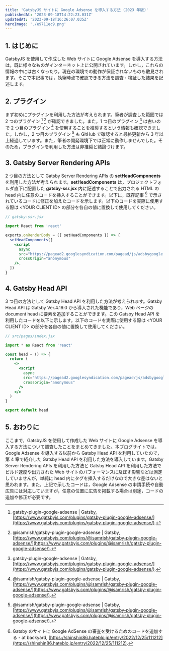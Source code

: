 ```yaml
---
title: 'GatsbyJS サイトに Google Adsense を導入する方法 (2023 年版)'
publishedAt: '2023-09-18T14:22:23.031Z'
updatedAt: '2023-09-18T16:26:07.035Z'
heroImage: './e9711ec9.png'
---
```


## 1. はじめに

GatsbyJS を使用して作成した Web サイトに Google Adsense を導入する方法は，既に様々なものがインターネット上に公開されています。しかし，これらの情報の中には古くなったり，現在の環境での動作が保証されないものも散見されます。そこで本記事では，執筆時点で確認できる方法を調査・検証した結果を記述します。

## 2. プラグイン

まず初めにプラグインを利用した方法が考えられます。筆者が調査した範囲では 2 つのプラグイン [^1] [^2] が確認できました。また，1 つ目のプラグイン [^1] は古いので 2 つ目のプラグイン [^2] を使用することを推奨するという情報も確認できました。しかし，2 つ目のプラグイン [^2] も GitHub で確認すると最終更新から 3 年以上経過しています。また，筆者の開発環境下では正常に動作しませんでした。そのため，プラグインを利用した方法は非推奨と結論づけます。

[^1]: gatsby-plugin-google-adsense | Gatsby, [https://www.gatsbyjs.com/plugins/gatsby-plugin-google-adsense/](https://www.gatsbyjs.com/plugins/gatsby-plugin-google-adsense/).
[^2]: @isamrish/gatsby-plugin-google-adsense | Gatsby, [https://www.gatsbyjs.com/plugins/@isamrish/gatsby-plugin-google-adsense/](https://www.gatsbyjs.com/plugins/@isamrish/gatsby-plugin-google-adsense/).

## 3. Gatsby Server Rendering APIs

2 つ目の方法として Gatsby Server Rendering APIs の **setHeadComponents** を利用した方法が考えられます。**setHeadComponents** は，プロジェクトフォルダ直下に配置した **gatsby-ssr.jsx** 内に記述することで出力される HTML の head 内に任意のコードを挿入することができます。以下に，既存記事 [^3] で示されているコードに修正を加えたコードを示します。以下のコードを実際に使用する際は <YOUR CLIENT ID\> の部分を各自の値に置換して使用してください。

```jsx
// gatsby-ssr.jsx

import React from 'react'

exports.onRenderBody = ({ setHeadComponents }) => {
  setHeadComponents([
    <script
      async
      src="https://pagead2.googlesyndication.com/pagead/js/adsbygoogle.js?client=<YOUR CLIENT ID>"
      crossOrigin="anonymous"
    />,
  ])
}
```

[^3]: Gatsby のサイトに Google AdSense の審査を受けるためのコードを追加する - at backyard, [https://shinshin86.hateblo.jp/entry/2022/12/25/111212](https://shinshin86.hateblo.jp/entry/2022/12/25/111212).

## 4. Gatsby Head API

3 つ目の方法として Gatsby Head API を利用した方法が考えられます。Gatsby Head API は Gatsby Ver.4.19.0 から導入された機能であり，Web ページの document head に要素を追加することができます。この Gatsby Head API を利用したコードを以下に示します。以下のコードを実際に使用する際は <YOUR CLIENT ID\> の部分を各自の値に置換して使用してください。

```jsx
// src/pages/index.jsx

import * as React from 'react'

const head = () => {
  return (
    <>
      <script
        async
        src="https://pagead2.googlesyndication.com/pagead/js/adsbygoogle.js?client=<YOUR CLIENT ID>"
        crossorigin="anonymous"
      />
    </>
  )
}

export default head
```

## 5. おわりに

ここまで，GatsbyJS を使用して作成した Web サイトに Google Adsense を導入する方法について調査したことをまとめてきました。本ブログサイトでは，Google Adsense を導入する以前から Gatsby Head API を利用していたので，第 4 章で紹介した Gatsby Head API を利用した方法を導入しています。Gatsby Server Rendering APIs を利用した方法と Gatsby Head API を利用した方法でビルド速度や出力された Web サイトのパフォーマンスに及ぼす影響などは測定していませんが，単純に head 内にタグを挿入するだけなので大きな差はないと思われます。また，上記で示したコードは，Google Adsense の申請手続や自動広告には対応していますが，任意の位置に広告を掲載する場合は別途，コードの追加や修正が必要です。
